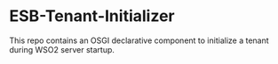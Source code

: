 # ESB-Tenant-Initializer

This repo contains an OSGI declarative component to initialize a tenant during WSO2 server startup.
